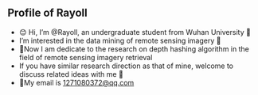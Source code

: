 ## Profile of Rayoll ##
- :blush: Hi, I’m @Rayoll, an undergraduate student from Wuhan University :school:
- I’m interested in the data mining of remote sensing imagery 👀
- 📃Now I am dedicate to the research on depth hashing algorithm in the field of remote sensing imagery retrieval 
- If you have similar research direction as that of mine, welcome to discuss related ideas with me :lollipop:
- 📧My email is 1271080372@qq.com

<!---
Rayoll/Rayoll is a ✨ special ✨ repository because its `README.md` (this file) appears on your GitHub profile.
You can click the Preview link to take a look at your changes.
--->
